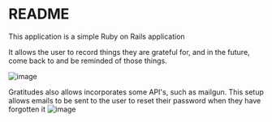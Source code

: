 # README

This application is a simple Ruby on Rails application

It allows the user to record things they are grateful for, and in the future, come back to and be reminded of those things.

![image](https://github.com/naleo/gratitude/assets/2079998/5e56e7fc-31ea-4247-ada2-bd877feb9fd7)

Gratitudes also allows incorporates some API's, such as mailgun.  This setup allows emails to be sent to the user to reset their password when they have forgotten it
![image](https://github.com/naleo/gratitude/assets/2079998/a6f48fbf-72d0-45ab-b86b-d3c4c964081d)


